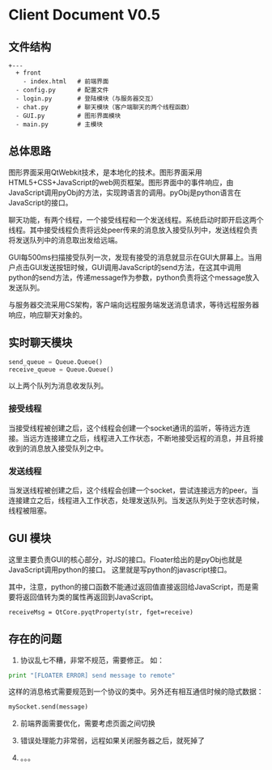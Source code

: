 # Client Document V0.5


## 文件结构
```
+---
  + front
    - index.html   # 前端界面
  - config.py      # 配置文件
  - login.py       # 登陆模块（与服务器交互）
  - chat.py        # 聊天模块（客户端聊天的两个线程函数）
  - GUI.py         # 图形界面模块
  - main.py        # 主模块
```

## 总体思路

图形界面采用QtWebkit技术，是本地化的技术。图形界面采用HTML5+CSS+JavaScript的web网页框架。图形界面中的事件响应，由JavaScript调用pyObj的方法，实现跨语言的调用。pyObj是python语言在JavaScript的接口。

聊天功能，有两个线程，一个接受线程和一个发送线程。系统启动时即开启这两个线程。其中接受线程负责将远处peer传来的消息放入接受队列中，发送线程负责将发送队列中的消息取出发给远端。

GUI每500ms扫描接受队列一次，发现有接受的消息就显示在GUI大屏幕上。当用户点击GUI发送按钮时候，GUI调用JavaScript的send方法，在这其中调用python的send方法，传递message作为参数，python负责将这个message放入发送队列。

与服务器交流采用CS架构，客户端向远程服务端发送消息请求，等待远程服务器响应，响应聊天对象的。


## 实时聊天模块
```python
send_queue = Queue.Queue()
receive_queue = Queue.Queue()
```

以上两个队列为消息收发队列。

### 接受线程
当接受线程被创建之后，这个线程会创建一个socket通讯的监听，等待远方连接。当远方连接建立之后，线程进入工作状态，不断地接受远程的消息，并且将接收到的消息放入接受队列之中。

### 发送线程
当发送线程被创建之后，这个线程会创建一个socket，尝试连接远方的peer。当连接建立之后，线程进入工作状态，处理发送队列。当发送队列处于空状态时候，线程被阻塞。


## GUI 模块

这里主要负责GUI的核心部分，对JS的接口。Floater给出的是pyObj也就是JavaScript调用python的接口。
这里就是写python的javascript接口。

其中，注意，python的接口函数不能通过返回值直接返回给JavaScript，而是需要将返回值转为类的属性再返回到JavaScript。

```
receiveMsg = QtCore.pyqtProperty(str, fget=receive)
```

## 存在的问题

1. 协议乱七不糟，非常不规范，需要修正。
如：
```python
print "[FLOATER ERROR] send message to remote"
```
这样的消息格式需要规范到一个协议的类中。另外还有相互通信时候的隐式数据：
```python
mySocket.send(message)
```

2. 前端界面需要优化，需要考虑页面之间切换

3. 错误处理能力非常弱，远程如果关闭服务器之后，就死掉了

4. 。。。